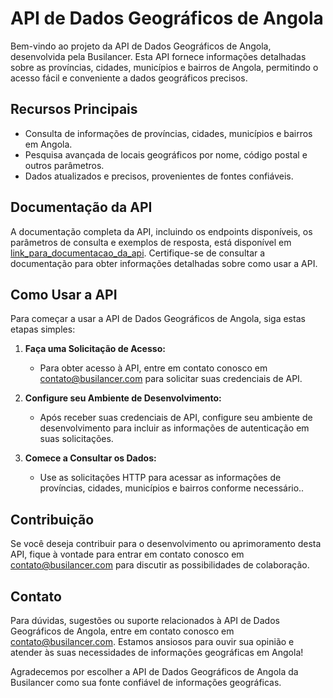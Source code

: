 # API de Dados Geográficos de Angola

Bem-vindo ao projeto da API de Dados Geográficos de Angola, desenvolvida pela Busilancer. Esta API fornece informações detalhadas sobre as províncias, cidades, municípios e bairros de Angola, permitindo o acesso fácil e conveniente a dados geográficos precisos.

## Recursos Principais

- Consulta de informações de províncias, cidades, municípios e bairros em Angola.
- Pesquisa avançada de locais geográficos por nome, código postal e outros parâmetros.
- Dados atualizados e precisos, provenientes de fontes confiáveis.

## Documentação da API

A documentação completa da API, incluindo os endpoints disponíveis, os parâmetros de consulta e exemplos de resposta, está disponível em [link_para_documentacao_da_api](link_para_documentacao_da_api). Certifique-se de consultar a documentação para obter informações detalhadas sobre como usar a API.

## Como Usar a API

Para começar a usar a API de Dados Geográficos de Angola, siga estas etapas simples:

1. **Faça uma Solicitação de Acesso:**
   - Para obter acesso à API, entre em contato conosco em [contato@busilancer.com](mailto:contato@busilancer.com) para solicitar suas credenciais de API.

2. **Configure seu Ambiente de Desenvolvimento:**
   - Após receber suas credenciais de API, configure seu ambiente de desenvolvimento para incluir as informações de autenticação em suas solicitações.

3. **Comece a Consultar os Dados:**
   - Use as solicitações HTTP para acessar as informações de províncias, cidades, municípios e bairros conforme necessário..

## Contribuição

Se você deseja contribuir para o desenvolvimento ou aprimoramento desta API, fique à vontade para entrar em contato conosco em [contato@busilancer.com](mailto:contato@busilancer.com) para discutir as possibilidades de colaboração.

## Contato

Para dúvidas, sugestões ou suporte relacionados à API de Dados Geográficos de Angola, entre em contato conosco em [contato@busilancer.com](mailto:contato@busilancer.com). Estamos ansiosos para ouvir sua opinião e atender às suas necessidades de informações geográficas em Angola!

Agradecemos por escolher a API de Dados Geográficos de Angola da Busilancer como sua fonte confiável de informações geográficas.
